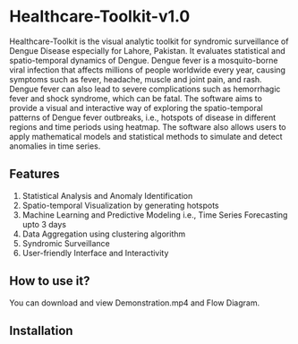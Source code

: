 # Healthcare-Toolkit-v1.0

Healthcare-Toolkit is the visual analytic toolkit for syndromic surveillance of Dengue Disease especially for Lahore, Pakistan. It evaluates statistical and spatio-temporal dynamics of Dengue. Dengue fever is a mosquito-borne viral infection that affects millions of people worldwide every year, causing symptoms such as fever, headache, muscle and joint pain, and rash. Dengue fever can also lead to severe complications such as hemorrhagic fever and shock syndrome, which can be fatal. The software aims to provide a visual and interactive way of exploring the spatio-temporal patterns of Dengue fever outbreaks, i.e., hotspots of disease in different regions and time periods using heatmap. The software also allows users to apply mathematical models and statistical methods to simulate and detect anomalies in time series.

## Features

1. Statistical Analysis and Anomaly Identification
2. Spatio-temporal Visualization by generating hotspots
3. Machine Learning and Predictive Modeling i.e., Time Series Forecasting upto 3 days
4. Data Aggregation using clustering algorithm
5. Syndromic Surveillance
6. User-friendly Interface and Interactivity

## How to use it?

You can download and view Demonstration.mp4 and Flow Diagram.

## Installation


